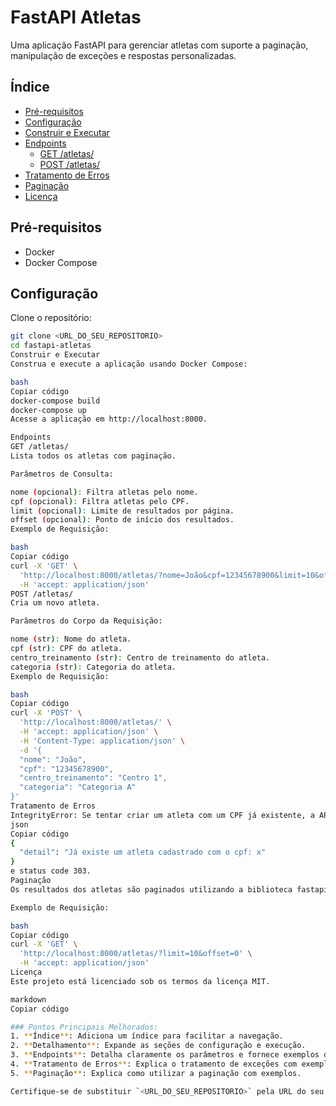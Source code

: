 # FastAPI Atletas

Uma aplicação FastAPI para gerenciar atletas com suporte a paginação, manipulação de exceções e respostas personalizadas.

## Índice

- [Pré-requisitos](#pré-requisitos)
- [Configuração](#configuração)
- [Construir e Executar](#construir-e-executar)
- [Endpoints](#endpoints)
  - [GET /atletas/](#get-atletas)
  - [POST /atletas/](#post-atletas)
- [Tratamento de Erros](#tratamento-de-erros)
- [Paginação](#paginação)
- [Licença](#licença)

## Pré-requisitos

- Docker
- Docker Compose

## Configuração

Clone o repositório:

```bash
git clone <URL_DO_SEU_REPOSITORIO>
cd fastapi-atletas
Construir e Executar
Construa e execute a aplicação usando Docker Compose:

bash
Copiar código
docker-compose build
docker-compose up
Acesse a aplicação em http://localhost:8000.

Endpoints
GET /atletas/
Lista todos os atletas com paginação.

Parâmetros de Consulta:

nome (opcional): Filtra atletas pelo nome.
cpf (opcional): Filtra atletas pelo CPF.
limit (opcional): Limite de resultados por página.
offset (opcional): Ponto de início dos resultados.
Exemplo de Requisição:

bash
Copiar código
curl -X 'GET' \
  'http://localhost:8000/atletas/?nome=João&cpf=12345678900&limit=10&offset=0' \
  -H 'accept: application/json'
POST /atletas/
Cria um novo atleta.

Parâmetros do Corpo da Requisição:

nome (str): Nome do atleta.
cpf (str): CPF do atleta.
centro_treinamento (str): Centro de treinamento do atleta.
categoria (str): Categoria do atleta.
Exemplo de Requisição:

bash
Copiar código
curl -X 'POST' \
  'http://localhost:8000/atletas/' \
  -H 'accept: application/json' \
  -H 'Content-Type: application/json' \
  -d '{
  "nome": "João",
  "cpf": "12345678900",
  "centro_treinamento": "Centro 1",
  "categoria": "Categoria A"
}'
Tratamento de Erros
IntegrityError: Se tentar criar um atleta com um CPF já existente, a API retornará um erro com a mensagem:
json
Copiar código
{
  "detail": "Já existe um atleta cadastrado com o cpf: x"
}
e status code 303.
Paginação
Os resultados dos atletas são paginados utilizando a biblioteca fastapi-pagination. Você pode especificar os parâmetros limit e offset na consulta para controlar a paginação.

Exemplo de Requisição:

bash
Copiar código
curl -X 'GET' \
  'http://localhost:8000/atletas/?limit=10&offset=0' \
  -H 'accept: application/json'
Licença
Este projeto está licenciado sob os termos da licença MIT.

markdown
Copiar código

### Pontos Principais Melhorados:
1. **Índice**: Adiciona um índice para facilitar a navegação.
2. **Detalhamento**: Expande as seções de configuração e execução.
3. **Endpoints**: Detalha claramente os parâmetros e fornece exemplos de requisições.
4. **Tratamento de Erros**: Explica o tratamento de exceções com exemplos de respostas.
5. **Paginação**: Explica como utilizar a paginação com exemplos.

Certifique-se de substituir `<URL_DO_SEU_REPOSITORIO>` pela URL do seu repositório no GitHub.
